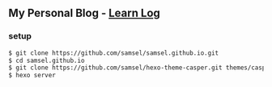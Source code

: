 ## My Personal Blog - [Learn Log](http://samsel.github.io/ "Learn Log")

### setup
```bash
$ git clone https://github.com/samsel/samsel.github.io.git
$ cd samsel.github.io
$ git clone https://github.com/samsel/hexo-theme-casper.git themes/casper
$ hexo server
```